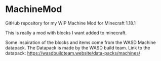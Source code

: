 # MachineMod
GitHub repository for my WIP Machine Mod for Minecraft 1.18.1

This is really a mod with blocks I want added to minecraft.


Some inspiration of the blocks and items come from the WASD Machine datapack. The Datapack is made by the WASD build team. Link to the datapack: https://wasdbuildteam.website/data-packs/machines/
